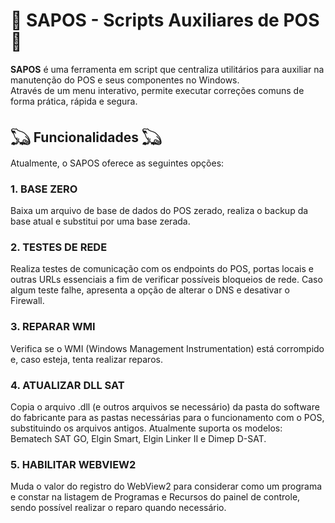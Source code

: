 # 🐸 SAPOS - Scripts Auxiliares de POS 🐸

**SAPOS** é uma ferramenta em script que centraliza utilitários para auxiliar na manutenção do POS e seus componentes no Windows.  
Através de um menu interativo, permite executar correções comuns de forma prática, rápida e segura.

## 𓆏 Funcionalidades 𓆏

Atualmente, o SAPOS oferece as seguintes opções:

### 1. BASE ZERO
Baixa um arquivo de base de dados do POS zerado, realiza o backup da base atual e substitui por uma base zerada.

### 2. TESTES DE REDE
Realiza testes de comunicação com os endpoints do POS, portas locais e outras URLs essenciais a fim de verificar possíveis bloqueios de rede. Caso algum teste falhe, apresenta a opção de alterar o DNS e desativar o Firewall.

### 3. REPARAR WMI
Verifica se o WMI (Windows Management Instrumentation) está corrompido e, caso esteja, tenta realizar reparos.

### 4. ATUALIZAR DLL SAT
Copia o arquivo .dll (e outros arquivos se necessário) da pasta do software do fabricante para as pastas necessárias para o funcionamento com o POS, substituindo os arquivos antigos. Atualmente suporta os modelos: Bematech SAT GO, Elgin Smart, Elgin Linker II e Dimep D-SAT.

### 5. HABILITAR WEBVIEW2
Muda o valor do registro do WebView2 para considerar como um programa e constar na listagem de Programas e Recursos do painel de controle, sendo possível realizar o reparo quando necessário.
